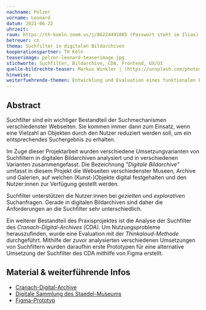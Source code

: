 ```yaml
---
nachname: Pelzer
vorname: Leonard
datum: 2021-06-22
uhrzeit:
raum: https://th-koeln.zoom.us/j/86224491085 (Passwort steht im Ilias)
betreuer: cn
thema: Suchfilter in digitalen Bildarchiven
kooperationspartner: TH Köln
teaserimage: pelzer-leonard-teaserimage.jpg
stichworte: Suchfilter, Bildarchive, CDA, Frontend, UX/UI
quelle-bildrechte-teaser: Markus Winkler | (https://unsplash.com/photos/afW1hht0NSs)
hinweise: 
weiterfuehrende-themen: Entwicklung und Evaluation eines funktionalen Prototypen für das CDA |  Analyse von Suchfiltern in Hinblick auf Barrierefreiheit 
---
```


## Abstract

Suchfilter sind ein wichtiger Bestandteil der Suchmechanismen verschiedenster Webseiten. Sie kommen immer dann zum Einsatz, wenn eine Vielzahl an Objekten durch den Nutzer reduziert werden soll, um ein entsprechendes Suchergebnis zu erhalten. 

Im Zuge dieser Projektarbeit wurden verschiedene Umsetzungvarianten von Suchfiltern in digitalen Bildarchiven analysiert und in verschiedenen Varianten zusammengefasst. 
Die Bezeichnung *"Digitale Bildarchive"* umfasst in diesem Projekt die Webseiten verschiedenster Museen, Archive und Galerien, auf welchen (Kunst-)Objekte digital festgehalten und den Nutzer:innen zur Verfügung gestellt werden.

Suchfilter unterstützen die Nutzer:innen bei *gezielten* und *explorativen* Suchanfragen. Gerade in digitalen Bildarchiven sind daher die Anforderungen an die Suchfilter sehr unterschiedlich.

Ein weiterer Bestandteil des Praxisprojektes ist die Analyse der Suchfilter des *Cranach-Digital-Archives (CDA)*. Um Nutzungsprobleme herauszufinden, wurde eine Evaluation mit der *Thinkaloud-Methode* durchgeführt. 
Mithilfe der zuvor analysierten verschiedenen Umsetzungen von Suchfiltern wurden daraufhin erste Prototypen für eine alternative Umsetzung der Suchfilter des CDA mithilfe von Figma erstellt.

## Material & weiterführende Infos
- [Cranach-Digital-Archive](https://lucascranach.org)
- [Digitale Sammlung des Staedel-Museums](https://sammlung.staedelmuseum.de/de)
- [Figma-Prototyp](https://www.figma.com/proto/qEt2lur7bKhkeyAF9hyI9Z/Praxisprojekt?page-id=27%3A0&node-id=48%3A348&viewport=-65%2C-494%2C0.2553194761276245&scaling=min-zoom)
